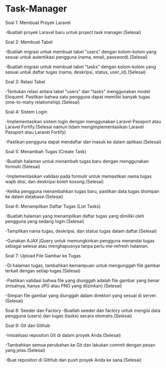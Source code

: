 # Task-Manager
Soal 1: Membuat Proyek Laravel

-Buatlah proyek Laravel baru untuk project task manager.(Selesai)

Soal 2: Membuat Tabel

-Buatlah migrasi untuk membuat tabel "users" dengan kolom-kolom yang sesuai untuk autentikasi pengguna (nama, email, password).(Selesai)

-Buatlah migrasi untuk membuat tabel "tasks" dengan kolom-kolom yang sesuai untuk daftar tugas (nama, deskripsi, status, user_id).(Selesai)

Soal 3: Relasi Tabel

-Tentukan relasi antara tabel "users" dan "tasks" menggunakan model Eloquent. Pastikan bahwa satu pengguna dapat memiliki banyak tugas (one-to-many relationship).(Selesai)

Soal 4: Sistem Login

-Implementasikan sistem login dengan menggunakan Laravel Passport atau Laravel 	Fortify.(Selesai namun tidam mengimplementasikan Laravel Passport atau Laravel Fortify)

-Pastikan pengguna dapat mendaftar dan masuk ke dalam aplikasi.(Selesai)

Soal 5: Menambah Tugas (Create Task)

-Buatlah halaman untuk menambah tugas baru dengan menggunakan formulir.(Selesai)

-Implementasikan validasi pada formulir untuk memastikan nama tugas wajib diisi, dan deskripsi boleh kosong.(Selesai)

-Ketika pengguna menambahkan tugas baru, pastikan data tugas disimpan ke dalam database.(Selesai)

Soal 6: Menampilkan Daftar Tugas (List Tasks)

-Buatlah halaman yang menampilkan daftar tugas yang dimiliki oleh pengguna yang sedang login.(Selesai)

-Tampilkan nama tugas, deskripsi, dan status tugas dalam daftar.(Selesai)

-Gunakan AJAX jQuery untuk memungkinkan pengguna menandai tugas sebagai selesai atau menghapusnya tanpa perlu me-refresh halaman.

Soal 7: Upload File Gambar ke Tugas

-Di halaman tugas, tambahkan kemampuan untuk mengunggah file gambar terkait dengan setiap tugas.(Selesai)

-Pastikan validasi bahwa file yang diunggah adalah file gambar yang benar (misalnya, hanya JPG atau PNG yang diizinkan).(Selesai)

-Simpan file gambar yang diunggah dalam direktori yang sesuai di server.(Selesai)

Soal 8: Seeder dan Factory
-Buatlah seeder dan factory untuk mengisi data pengguna (users) dan tugas (tasks) secara otomatis.(Selesai)

Soal 9: Git dan Github

-Inisialisasi repositori Git di dalam proyek Anda.(Selesai)

-Tambahkan semua perubahan ke Git dan lakukan commit dengan pesan yang jelas.(Selesai)

-Buat repositori di GitHub dan push proyek Anda ke sana.(Selesai)
